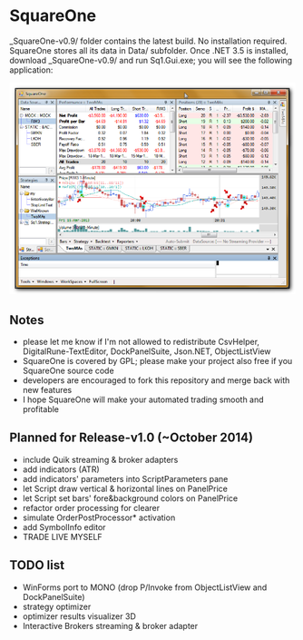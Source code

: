 SquareOne
=========
_SquareOne-v0.9/ folder contains the latest build. No installation required. SquareOne stores all its data in Data/ subfolder. Once .NET 3.5 is installed, download _SquareOne-v0.9/ and run Sq1.Gui.exe; you will see the following application:

![ScreenShot](_SquareOne-v0.9/Screenshot.png)


Notes
-----

* please let me know if I'm not allowed to redistribute CsvHelper, DigitalRune-TextEditor, DockPanelSuite, Json.NET, ObjectListView
* SquareOne is covered by GPL; please make your project also free if you SquareOne source code
* developers are encouraged to fork this repository and merge back with new features
* I hope SquareOne will make your automated trading smooth and profitable


Planned for Release-v1.0 (~October 2014)
----------------------------------------

* include Quik streaming & broker adapters
* add indicators (ATR)
* add indicators' parameters into ScriptParameters pane
* let Script draw vertical & horizontal lines on PanelPrice
* let Script set bars' fore&background colors on PanelPrice
* refactor order processing for clearer 
* simulate OrderPostProcessor* activation
* add SymbolInfo editor
* TRADE LIVE MYSELF


TODO list
---------

* WinForms port to MONO (drop P/Invoke from ObjectListView and DockPanelSuite)
* strategy optimizer
* optimizer results visualizer 3D
* Interactive Brokers streaming & broker adapter